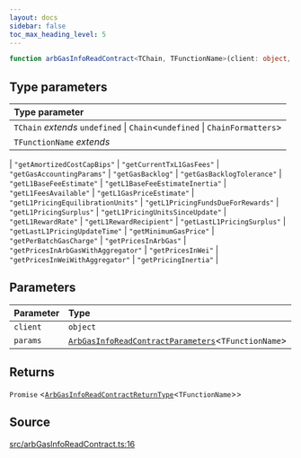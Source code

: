 ```yaml
---
layout: docs
sidebar: false
toc_max_heading_level: 5
---
```


```ts
function arbGasInfoReadContract<TChain, TFunctionName>(client: object, params: ArbGasInfoReadContractParameters<TFunctionName>): Promise<ArbGasInfoReadContractReturnType<TFunctionName>>
```

## Type parameters

| Type parameter |
| :------ |
| `TChain` *extends* `undefined` \| `Chain`\<`undefined` \| `ChainFormatters`\> |
| `TFunctionName` *extends* 
  \| `"getAmortizedCostCapBips"`
  \| `"getCurrentTxL1GasFees"`
  \| `"getGasAccountingParams"`
  \| `"getGasBacklog"`
  \| `"getGasBacklogTolerance"`
  \| `"getL1BaseFeeEstimate"`
  \| `"getL1BaseFeeEstimateInertia"`
  \| `"getL1FeesAvailable"`
  \| `"getL1GasPriceEstimate"`
  \| `"getL1PricingEquilibrationUnits"`
  \| `"getL1PricingFundsDueForRewards"`
  \| `"getL1PricingSurplus"`
  \| `"getL1PricingUnitsSinceUpdate"`
  \| `"getL1RewardRate"`
  \| `"getL1RewardRecipient"`
  \| `"getLastL1PricingSurplus"`
  \| `"getLastL1PricingUpdateTime"`
  \| `"getMinimumGasPrice"`
  \| `"getPerBatchGasCharge"`
  \| `"getPricesInArbGas"`
  \| `"getPricesInArbGasWithAggregator"`
  \| `"getPricesInWei"`
  \| `"getPricesInWeiWithAggregator"`
  \| `"getPricingInertia"` |

## Parameters

| Parameter | Type |
| :------ | :------ |
| `client` | `object` |
| `params` | [`ArbGasInfoReadContractParameters`](../type-aliases/ArbGasInfoReadContractParameters.md)\<`TFunctionName`\> |

## Returns

`Promise` \<[`ArbGasInfoReadContractReturnType`](../type-aliases/ArbGasInfoReadContractReturnType.md)\<`TFunctionName`\>\>

## Source

[src/arbGasInfoReadContract.ts:16](https://github.com/OffchainLabs/arbitrum-orbit-sdk/blob/27c24d61cdc7e62a81af29bd04f39d5a3549ecb3/src/arbGasInfoReadContract.ts#L16)
